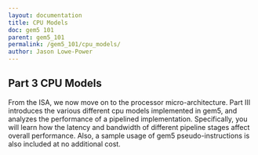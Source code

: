 ```yaml
---
layout: documentation
title: CPU Models
doc: gem5 101
parent: gem5_101
permalink: /gem5_101/cpu_models/
author: Jason Lowe-Power
---
```


## Part 3 CPU Models
From the ISA, we now move on to the processor micro-architecture. Part
III introduces the various different cpu models implemented in gem5, and
analyzes the performance of a pipelined implementation. Specifically,
you will learn how the latency and bandwidth of different pipeline
stages affect overall performance. Also, a sample usage of gem5
pseudo-instructions is also included at no additional cost.
